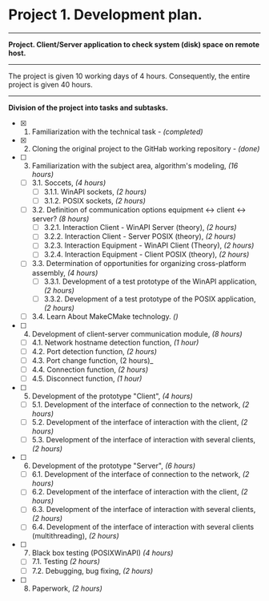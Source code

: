 # Project 1. Development plan.

----

**Project. Client/Server application to check system (disk) space on remote host.**

----

The project is given 10 working days of 4 hours. Consequently, the entire project is given 40 hours.

----

**Division of the project into tasks and subtasks.**
- [X] 1. Familiarization with the technical task - _(completed)_
- [X] 2. Cloning the original project to the GitHab working repository - _(done)_
- [ ] 3. Familiarization with the subject area, algorithm's modeling, _(16 hours)_
    - [ ] 3.1. Soccets, _(4 hours)_
	    - [ ] 3.1.1. WinAPI sockets, _(2 hours)_
        - [ ] 3.1.2. POSIX sockets, _(2 hours)_
     - [ ] 3.2. Definition of communication options equipment <-> client <-> server? _(8 hours)_
         - [ ] 3.2.1. Interaction Client - WinAPI Server (theory), _(2 hours)_
         - [ ] 3.2.2. Interaction Client - Server POSIX (theory), _(2 hours)_
         - [ ] 3.2.3. Interaction Equipment - WinAPI Client (Theory), _(2 hours)_
         - [ ] 3.2.4. Interaction Equipment - Client POSIX (theory), _(2 hours)_
     - [ ] 3.3. Determination of opportunities for organizing cross-platform assembly, _(4 hours)_
         - [ ] 3.3.1. Development of a test prototype of the WinAPI application, _(2 hours)_
         - [ ] 3.3.2. Development of a test prototype of the POSIX application, _(2 hours)_
     - [ ] 3.4. Learn About MakeCMake technology. _()_
 - [ ] 4. Development of client-server communication module, _(8 hours)_
     - [ ] 4.1. Network hostname detection function, _(1 hour)_
     - [ ] 4.2. Port detection function, _(2 hours)_
     - [ ] 4.3. Port change function, (2 hours)_
     - [ ] 4.4. Connection function, _(2 hours)_
     - [ ] 4.5. Disconnect function, _(1 hour)_
 - [ ] 5. Development of the prototype "Client", _(4 hours)_
     - [ ] 5.1. Development of the interface of connection to the network, _(2 hours)_
     - [ ] 5.2. Development of the interface of interaction with the client, _(2 hours)_
     - [ ] 5.3. Development of the interface of interaction with several clients, _(2 hours)_
 - [ ] 6. Development of the prototype "Server", _(6 hours)_
     - [ ] 6.1. Development of the interface of connection to the network, _(2 hours)_
     - [ ] 6.2. Development of the interface of interaction with the client, _(2 hours)_
     - [ ] 6.3. Development of the interface of interaction with several clients, _(2 hours)_
     - [ ] 6.4. Development of the interface of interaction with several clients (multithreading), _(2 hours)_
 - [ ] 7. Black box testing (POSIXWinAPI) _(4 hours)_
     - [ ] 7.1. Testing _(2 hours)_
     - [ ] 7.2. Debugging, bug fixing, _(2 hours)_
 - [ ] 8. Paperwork, _(2 hours)_
